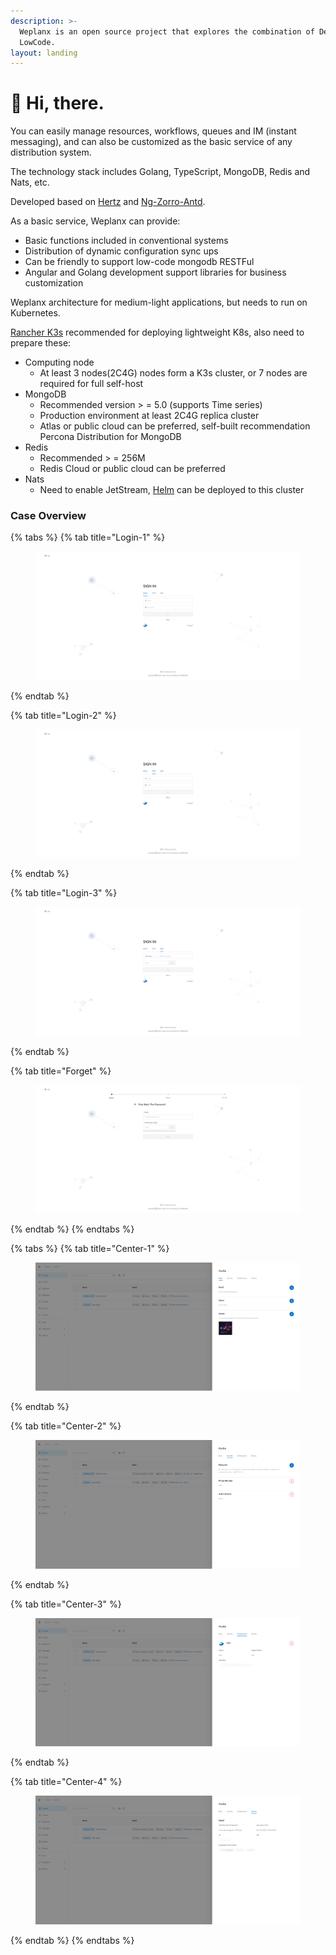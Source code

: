 ```yaml
---
description: >-
  Weplanx is an open source project that explores the combination of DevOps and
  LowCode.
layout: landing
---
```


# 👋 Hi, there.

You can easily manage resources, workflows, queues and IM (instant messaging), and can also be customized as the basic service of any distribution system.

The technology stack includes Golang, TypeScript, MongoDB, Redis and Nats, etc.

Developed based on [Hertz](https://github.com/cloudwego/hertz) and [Ng-Zorro-Antd](https://github.com/NG-ZORRO/ng-zorro-antd).

As a basic service, Weplanx can provide:

* Basic functions included in conventional systems
* Distribution of dynamic configuration sync ups
* Can be friendly to support low-code mongodb RESTFul
* Angular and Golang development support libraries for business customization

Weplanx architecture for medium-light applications, but needs to run on Kubernetes.

[Rancher K3s](https://www.rancher.com/products/k3s) recommended for deploying lightweight K8s, also need to prepare these:

* Computing node
  * At least 3 nodes(2C4G) nodes form a K3s cluster, or 7 nodes are required for full self-host
* MongoDB
  * Recommended version > = 5.0 (supports Time series)
  * Production environment at least 2C4G replica cluster
  * Atlas or public cloud can be preferred, self-built recommendation Percona Distribution for MongoDB
* Redis
  * Recommended > = 256M
  * Redis Cloud or public cloud can be preferred
* Nats
  * Need to enable JetStream, [Helm](https://docs.nats.io/running-a-nats-service/nats-kubernetes) can be deployed to this cluster

### Case Overview

{% tabs %}
{% tab title="Login-1" %}
<figure><img src=".gitbook/assets/login-1.png" alt=""><figcaption></figcaption></figure>
{% endtab %}

{% tab title="Login-2" %}
<figure><img src=".gitbook/assets/login-2.png" alt=""><figcaption></figcaption></figure>
{% endtab %}

{% tab title="Login-3" %}
<figure><img src=".gitbook/assets/login-3.png" alt=""><figcaption></figcaption></figure>
{% endtab %}

{% tab title="Forget" %}
<figure><img src=".gitbook/assets/forget.png" alt=""><figcaption></figcaption></figure>
{% endtab %}
{% endtabs %}

{% tabs %}
{% tab title="Center-1" %}
<figure><img src=".gitbook/assets/center-1.png" alt=""><figcaption></figcaption></figure>
{% endtab %}

{% tab title="Center-2" %}
<figure><img src=".gitbook/assets/center-2.png" alt=""><figcaption></figcaption></figure>
{% endtab %}

{% tab title="Center-3" %}
<figure><img src=".gitbook/assets/center-3.png" alt=""><figcaption></figcaption></figure>
{% endtab %}

{% tab title="Center-4" %}
<figure><img src=".gitbook/assets/center-4.png" alt=""><figcaption></figcaption></figure>
{% endtab %}
{% endtabs %}
